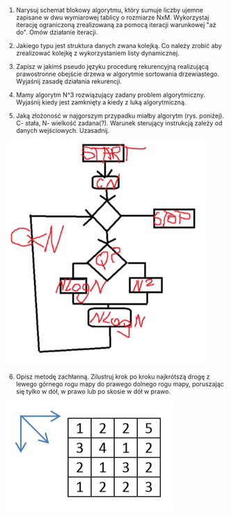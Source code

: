 

1. Narysuj schemat blokowy algorytmu, który sumuje liczby ujemne zapisane w dwu wymiarowej tablicy o rozmiarze NxM. Wykorzystaj iterację ograniczoną zrealizowaną za pomocą iteracji warunkowej "aż do". Omów działanie iteracji.

2. Jakiego typu jest struktura danych zwana kolejką. Co należy zrobić aby zrealizować kolejkę z wykorzystaniem listy dynamicznej. 

3. Zapisz w jakimś pseudo języku procedurę rekurencyjną realizującą prawostronne obejście drzewa w algorytmie sortowania drzewiastego. Wyjaśnij zasadę działania rekurencji.  

4. Mamy algorytm N^3 rozwiązujący zadany problem algorytmiczny. Wyjaśnij kiedy jest zamknięty a kiedy z luką algorytmiczną.

5. Jaką złożoność w najgorszym przypadku miałby algorytm (rys. poniżej). C- stała, N- wielkość zadana(?). Warunek sterujący instrukcją zależy od danych wejściowych. Uzasadnij. 

![](./data/flow3.png)

6. Opisz metodę zachłanną. Zilustruj krok po kroku najkrótszą drogę z lewego górnego rogu mapy do prawego dolnego rogu mapy, poruszając się tylko w dół, w prawo lub po skosie w dół w prawo. 

![](./data/matrix.png)